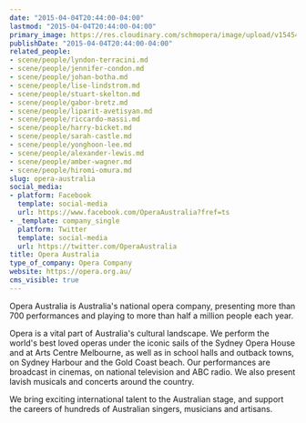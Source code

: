 ```yaml
---
date: "2015-04-04T20:44:00-04:00"
lastmod: "2015-04-04T20:44:00-04:00"
primary_image: https://res.cloudinary.com/schmopera/image/upload/v1545409169/media/webhook-uploads/1428194361234/OperaAustraliaLogo.jpg.jpg
publishDate: "2015-04-04T20:44:00-04:00"
related_people:
- scene/people/lyndon-terracini.md
- scene/people/jennifer-condon.md
- scene/people/johan-botha.md
- scene/people/lise-lindstrom.md
- scene/people/stuart-skelton.md
- scene/people/gabor-bretz.md
- scene/people/liparit-avetisyan.md
- scene/people/riccardo-massi.md
- scene/people/harry-bicket.md
- scene/people/sarah-castle.md
- scene/people/yonghoon-lee.md
- scene/people/alexander-lewis.md
- scene/people/amber-wagner.md
- scene/people/hiromi-omura.md
slug: opera-australia
social_media:
- platform: Facebook
  template: social-media
  url: https://www.facebook.com/OperaAustralia?fref=ts
- _template: company_single
  platform: Twitter
  template: social-media
  url: https://twitter.com/OperaAustralia
title: Opera Australia
type_of_company: Opera Company
website: https://opera.org.au/
cms_visible: true
---
```


<p>
	Opera Australia is Australia's national opera company, presenting more than 700 performances and playing to more than half a million people each year.
</p>
<p>
	Opera is a vital part of Australia's cultural landscape. We perform the world's best loved operas under the iconic sails of the Sydney Opera House and at Arts Centre Melbourne, as well as in school halls and outback towns, on Sydney Harbour and the Gold Coast beach. Our performances are broadcast in cinemas, on national television and ABC radio. We also present lavish musicals and concerts around the country.
</p>
<p>
	We bring exciting international talent to the Australian stage, and support the careers of hundreds of Australian singers, musicians and artisans.
</p>
